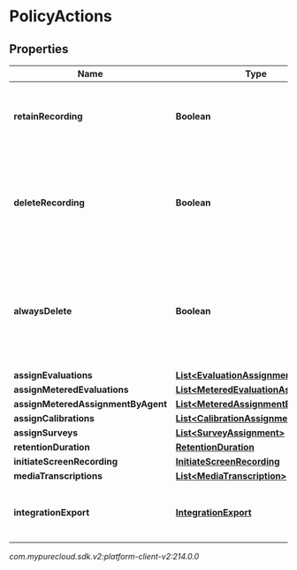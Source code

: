 # PolicyActions


## Properties

| Name | Type | Description | Notes |
| ------------ | ------------- | ------------- | ------------- |
| **retainRecording** | **Boolean** | true to retain the recording associated with the conversation. Default = true |  [optional] |
| **deleteRecording** | **Boolean** | true to delete the recording associated with the conversation. If retainRecording = true, this will be ignored. Default = false |  [optional] |
| **alwaysDelete** | **Boolean** | true to delete the recording associated with the conversation regardless of the values of retainRecording or deleteRecording. Default = false |  [optional] |
| **assignEvaluations** | [**List&lt;EvaluationAssignment&gt;**](EvaluationAssignment) |  |  [optional] |
| **assignMeteredEvaluations** | [**List&lt;MeteredEvaluationAssignment&gt;**](MeteredEvaluationAssignment) |  |  [optional] |
| **assignMeteredAssignmentByAgent** | [**List&lt;MeteredAssignmentByAgent&gt;**](MeteredAssignmentByAgent) |  |  [optional] |
| **assignCalibrations** | [**List&lt;CalibrationAssignment&gt;**](CalibrationAssignment) |  |  [optional] |
| **assignSurveys** | [**List&lt;SurveyAssignment&gt;**](SurveyAssignment) |  |  [optional] |
| **retentionDuration** | [**RetentionDuration**](RetentionDuration) |  |  [optional] |
| **initiateScreenRecording** | [**InitiateScreenRecording**](InitiateScreenRecording) |  |  [optional] |
| **mediaTranscriptions** | [**List&lt;MediaTranscription&gt;**](MediaTranscription) |  |  [optional] |
| **integrationExport** | [**IntegrationExport**](IntegrationExport) | Policy action for exporting recordings using an integration to 3rd party s3. |  [optional] |




_com.mypurecloud.sdk.v2:platform-client-v2:214.0.0_
